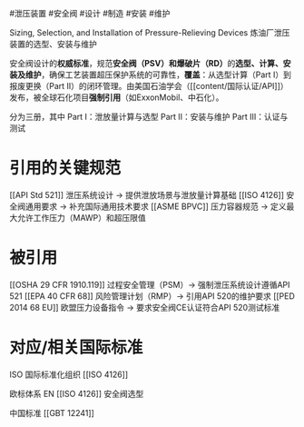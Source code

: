 #泄压装置 #安全阀 #设计 #制造 #安装 #维护


Sizing, Selection, and Installation of Pressure-Relieving Devices
炼油厂泄压装置的选型、安装与维护

安全阀设计的​**​权威标准​**​，规范​**​安全阀（PSV）和爆破片（RD）​**​的​**​选型、计算、安装及维护​**​，确保工艺装置超压保护系统的可靠性，**覆盖​**​：从选型计算（Part I）到报废更换（Part II）的闭环管理。由美国石油学会（[[content/国际认证/API]]）发布，被全球石化项目​**​强制引用​**​（如ExxonMobil、中石化）。

分为三册，其中
Part I：泄放量计算与选型​
Part II：安装与维护​
Part III：认证与测试

# 引用的关键规范

[[API Std 521]] 泄压系统设计 → 提供泄放场景与泄放量计算基础
[[ISO 4126]] 安全阀通用要求 → 补充国际通用技术要求
[[ASME BPVC]] 压力容器规范 → 定义最大允许工作压力（MAWP）和超压限值


# 被引用

[[OSHA 29 CFR 1910.119]] 过程安全管理（PSM）→ 强制泄压系统设计遵循API 521
[[EPA 40 CFR 68]] 风险管理计划（RMP）→ 引用API 520的维护要求
[[PED 2014 68 EU]] 欧盟压力设备指令 → 要求安全阀CE认证符合API 520测试标准


# 对应/相关国际标准

ISO 国际标准化组织
[[ISO 4126]] 

欧标体系
EN [[ISO 4126]] 安全阀选型​

中国标准
[[GBT 12241]] 

